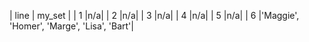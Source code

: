| line | my_set      |
| 1    |n/a|
| 2    |n/a|
| 3    |n/a|
| 4    |n/a|
| 5    |n/a|
| 6    |'Maggie', 'Homer', 'Marge', 'Lisa', 'Bart'|